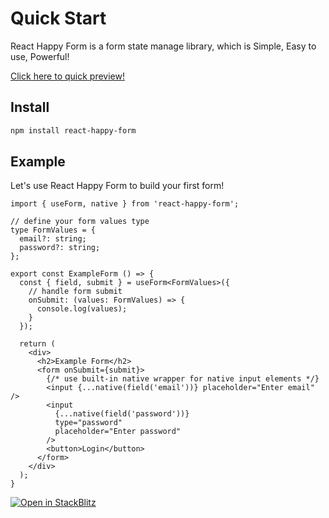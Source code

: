 # Quick Start

React Happy Form is a form state manage library, which is Simple, Easy to use, Powerful!

[Click here to quick preview!](https://react-happy-form.onrender.com)

## Install

```bash
npm install react-happy-form
```

## Example

Let's use React Happy Form to build your first form!

```tsx
import { useForm, native } from 'react-happy-form';

// define your form values type
type FormValues = {
  email?: string;
  password?: string;
};

export const ExampleForm () => {
  const { field, submit } = useForm<FormValues>({
    // handle form submit
    onSubmit: (values: FormValues) => {
      console.log(values);
    }
  });

  return (
    <div>
      <h2>Example Form</h2>
      <form onSubmit={submit}>
        {/* use built-in native wrapper for native input elements */}
        <input {...native(field('email'))} placeholder="Enter email" />
        <input
          {...native(field('password'))}
          type="password"
          placeholder="Enter password"
        />
        <button>Login</button>
      </form>
    </div>
  );
}
```

[![Open in StackBlitz](https://developer.stackblitz.com/img/open_in_stackblitz.svg)](https://stackblitz.com/edit/react-ts-thrfw4?file=ExampleForm.tsx)
